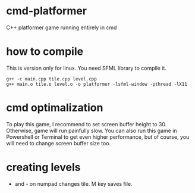 # cmd-platformer
C++ platformer game running entirely in cmd

# how to compile
This is version only for linux. You need SFML library to compile it.
```
g++ -c main.cpp tile.cpp level.cpp
g++ main.o tile.o level.o -o platformer -lsfml-window -pthread -lX11
```

# cmd optimalization
To play this game, I recommend to set screen buffer height to 30. Otherwise, game will run painfully slow.
You can also run this game in Powershell or Terminal to get even higher performance, but of course, you will need to change screen buffer size too.

# creating levels
+ and - on numpad changes tile.
M key saves file.

